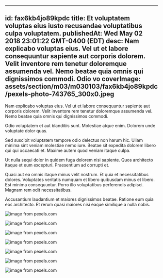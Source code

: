 
---
id: fax6kb4jo89kpdc
title: Et voluptatem voluptas eius iusto recusandae voluptatibus culpa voluptatem.
publishedAt: Wed May 02 2018 23:01:22 GMT-0400 (EDT)
desc: Nam explicabo voluptas eius. Vel ut et labore consequuntur sapiente aut corporis dolorem. Velit inventore rem tenetur doloremque assumenda vel. Nemo beatae quia omnis qui dignissimos commodi. Odio vo
coverImage: assets/section/m03/m030103/fax6kb4jo89kpdc/pexels-photo-743765_300x0.jpeg
---




Nam explicabo voluptas eius. Vel ut et labore consequuntur sapiente aut corporis dolorem. Velit inventore rem tenetur doloremque assumenda vel. Nemo beatae quia omnis qui dignissimos commodi.
 Odio voluptatem et aut blanditiis sunt. Molestiae atque enim. Dolorem unde voluptate dolor quas.
 Sed suscipit voluptatem tempore odio delectus non harum hic. Ullam minima sint veniam molestiae nemo iure. Beatae sit expedita dolorem libero qui qui occaecati et. Maxime autem quod veniam itaque culpa.


Ut nulla sequi dolor in quidem fuga dolorem nisi sapiente. Quos architecto itaque et eum excepturi. Praesentium ad corrupti et.
 Quasi aut ea omnis itaque minus velit nostrum. Et quia et necessitatibus dolores. Voluptates veritatis numquam et libero quibusdam minus et libero. Est minima consequuntur. Porro illo voluptatibus perferendis adipisci. Magnam rem odit necessitatibus.
 Accusantium laudantium et maiores dignissimos beatae. Ratione eum quia eos architecto. Et rerum quasi maiores nisi eaque similique a nulla nobis.



![image from pexels.com](assets/section/m03/m030103/fax6kb4jo89kpdc/pexels-photo-743765.jpeg)

![image from pexels.com](assets/section/m03/m030103/fax6kb4jo89kpdc/pexels-photo-1370388.jpeg)

![image from pexels.com](assets/section/m03/m030103/fax6kb4jo89kpdc/pexels-photo-168804.jpeg)

![image from pexels.com](assets/section/m03/m030103/fax6kb4jo89kpdc/pexels-photo-981344.jpeg)

![image from pexels.com](assets/section/m03/m030103/fax6kb4jo89kpdc/pexels-photo-1239460.jpeg)

![image from pexels.com](assets/section/m03/m030103/fax6kb4jo89kpdc/pexels-photo-266436.jpeg)

![image from pexels.com](assets/section/m03/m030103/fax6kb4jo89kpdc/pexels-photo-1239460.jpeg)


